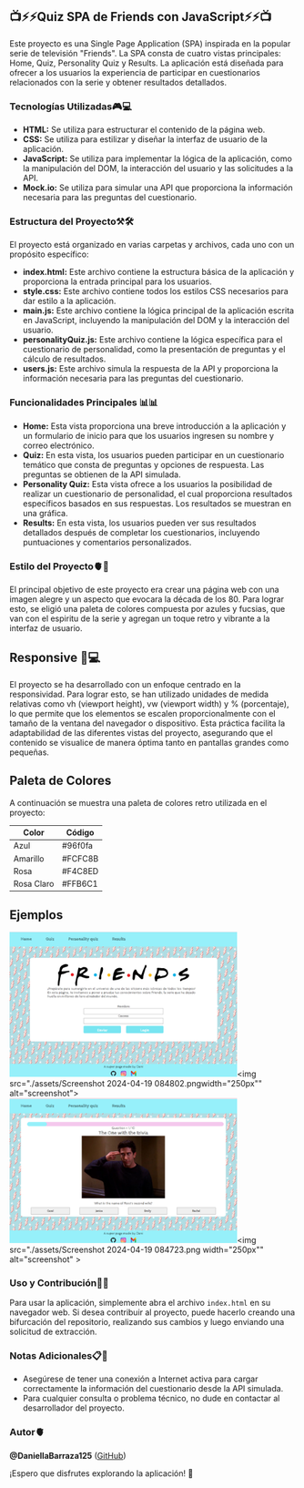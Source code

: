 ## 📺⚡️⚡️Quiz SPA de Friends con JavaScript⚡️⚡️📺

Este proyecto es una Single Page Application (SPA) inspirada en la popular serie de televisión "Friends". La SPA consta de cuatro vistas principales: Home, Quiz, Personality Quiz y Results. La aplicación está diseñada para ofrecer a los usuarios la experiencia de participar en cuestionarios relacionados con la serie y obtener resultados detallados.

### Tecnologías Utilizadas🎮💻

-   **HTML:** Se utiliza para estructurar el contenido de la página web.
-   **CSS:** Se utiliza para estilizar y diseñar la interfaz de usuario de la aplicación.
-   **JavaScript:** Se utiliza para implementar la lógica de la aplicación, como la manipulación del DOM, la interacción del usuario y las solicitudes a la API.
-   **Mock.io:** Se utiliza para simular una API que proporciona la información necesaria para las preguntas del cuestionario.

### Estructura del Proyecto⚒🛠

El proyecto está organizado en varias carpetas y archivos, cada uno con un propósito específico:

-   **index.html:** Este archivo contiene la estructura básica de la aplicación y proporciona la entrada principal para los usuarios.
-   **style.css:** Este archivo contiene todos los estilos CSS necesarios para dar estilo a la aplicación.
-   **main.js:** Este archivo contiene la lógica principal de la aplicación escrita en JavaScript, incluyendo la manipulación del DOM y la interacción del usuario.
-   **personalityQuiz.js:** Este archivo contiene la lógica específica para el cuestionario de personalidad, como la presentación de preguntas y el cálculo de resultados.
-   **users.js:** Este archivo simula la respuesta de la API y proporciona la información necesaria para las preguntas del cuestionario.

### Funcionalidades Principales 📊📊

-   **Home:** Esta vista proporciona una breve introducción a la aplicación y un formulario de inicio para que los usuarios ingresen su nombre y correo electrónico.
-   **Quiz:** En esta vista, los usuarios pueden participar en un cuestionario temático que consta de preguntas y opciones de respuesta. Las preguntas se obtienen de la API simulada.
-   **Personality Quiz:** Esta vista ofrece a los usuarios la posibilidad de realizar un cuestionario de personalidad, el cual proporciona resultados específicos basados en sus respuestas. Los resultados se muestran en una gráfica.
-   **Results:** En esta vista, los usuarios pueden ver sus resultados detallados después de completar los cuestionarios, incluyendo puntuaciones y comentarios personalizados.

### Estilo del Proyecto🫀🌈

El principal objetivo de este proyecto era crear una página web con una imagen alegre y un aspecto que evocara la década de los 80. Para lograr esto, se eligió una paleta de colores compuesta por azules y fucsias, que van con el espiritu de la serie y agregan un toque retro y vibrante a la interfaz de usuario.

## Responsive 📱💻

El proyecto se ha desarrollado con un enfoque centrado en la responsividad. Para lograr esto, se han utilizado unidades de medida relativas como vh (viewport height), vw (viewport width) y % (porcentaje), lo que permite que los elementos se escalen proporcionalmente con el tamaño de la ventana del navegador o dispositivo. Esta práctica facilita la adaptabilidad de las diferentes vistas del proyecto, asegurando que el contenido se visualice de manera óptima tanto en pantallas grandes como pequeñas.

## Paleta de Colores

A continuación se muestra una paleta de colores retro utilizada en el proyecto:

| Color      | Código  |
| ---------- | ------- |
| Azul       | #96f0fa |
| Amarillo   | #FCFC8B |
| Rosa       | #F4C8ED |
| Rosa Claro | #FFB6C1 |

## Ejemplos

<img src="./assets/Screenshot 2024-04-19 084840.png" width="400px" alt="screenshot" ><img src="./assets/Screenshot 2024-04-19 084802.pngwidth="250px"" alt="screenshot">
<img src="./assets/Screenshot 2024-04-19 084905.png" width="400px" alt="screenshot"><img src="./assets/Screenshot 2024-04-19 084723.png width="250px"" alt="screenshot" >

### Uso y Contribución📃🧮

Para usar la aplicación, simplemente abra el archivo `index.html` en su navegador web. Si desea contribuir al proyecto, puede hacerlo creando una bifurcación del repositorio, realizando sus cambios y luego enviando una solicitud de extracción.

### Notas Adicionales📋📎

-   Asegúrese de tener una conexión a Internet activa para cargar correctamente la información del cuestionario desde la API simulada.
-   Para cualquier consulta o problema técnico, no dude en contactar al desarrollador del proyecto.

### Autor🫀

**@DaniellaBarraza125** ([GitHub](https://github.com/DaniellaBarraza125))

¡Espero que disfrutes explorando la aplicación! 🎉
